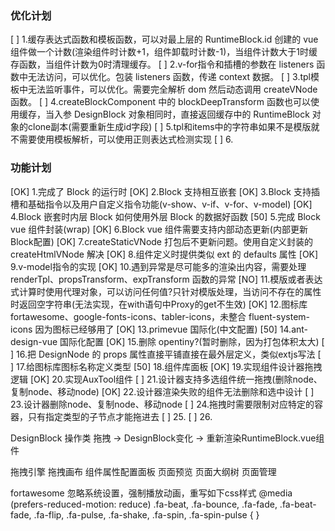 ### 优化计划
[  ]  1.缓存表达式函数和模板函数，可以对最上层的 RuntimeBlock.id 创建的 vue 组件做一个计数(渲染组件时计数+1，组件卸载时计数-1)，当组件计数大于1时缓存函数，当组件计数为0时清理缓存。
[  ]  2.v-for指令和插槽的参数在 listeners 函数中无法访问，可以优化。包装 listeners 函数，传递 context 数据。
[  ]  3.tpl模板中无法监听事件，可以优化。需要完全解析 dom 然后动态调用 createVNode 函数。
[  ]  4.createBlockComponent 中的 blockDeepTransform 函数也可以使用缓存，当入参 DesignBlock 对象相同时，直接返回缓存中的 RuntimeBlock 对象的clone副本(需要重新生成id字段)
[  ]  5.tpl和items中的字符串如果不是模版就不需要使用模板解析，可以使用正则表达式检测实现
[  ]  6.

### 功能计划

[OK]  1.完成了 Block 的运行时
[OK]  2.Block 支持相互嵌套
[OK]  3.Block 支持插槽和基础指令以及用户自定义指令功能(v-show、v-if、v-for、v-model)
[OK]  4.Block 嵌套时内层 Block 如何使用外层 Block 的数据好函数
[50]  5.完成 Block vue 组件封装(wrap)
[OK]  6.Block vue 组件需要支持内部动态更新(内部更新Block配置)
[OK]  7.createStaticVNode 打包后不更新问题。使用自定义封装的 createHtmlVNode 解决
[OK]  8.组件定义时提供类似 ext 的 defaults 属性
[OK]  9.v-model指令的实现
[OK] 10.遇到异常是尽可能多的渲染出内容，需要处理 renderTpl、propsTransform、expTransform 函数的异常
[NO] 11.模版或者表达式计算时使用代理对象，可以访问任何值?只针对模版处理，当访问不存在的属性时返回空字符串(无法实现，在with语句中Proxy的get不生效)
[OK] 12.图标库 fortawesome、google-fonts-icons、tabler-icons，未整合 fluent-system-icons 因为图标已经够用了
[OK] 13.primevue 国际化(中文配置)
[50] 14.ant-design-vue 国际化配置 
[OK] 15.删除 opentiny?(暂时删除，因为打包体积太大)
[  ] 16.把 DesignNode 的 props 属性直接平铺直接在最外层定义，类似extjs写法
[  ] 17.给图标库图标名称定义类型
[50] 18.组件库面板
[OK] 19.实现组件设计器拖拽逻辑
[OK] 20.实现AuxTool组件
[  ] 21.设计器支持多选组件统一拖拽(删除node、复制node、移动node)
[OK] 22.设计器渲染失败的组件无法删除和选中设计
[  ] 23.设计器删除node、复制node、移动node
[  ] 24.拖拽时需要限制对应特定的容器，只有指定类型的子节点才能拖进去
[  ] 25.
[  ] 26.

DesignBlock 操作类
拖拽 -> DesignBlock变化 -> 重新渲染RuntimeBlock.vue组件


拖拽引擎
拖拽画布
组件属性配置面板
页面预览
页面大纲树
页面管理

fortawesome 忽略系统设置，强制播放动画，重写如下css样式
@media (prefers-reduced-motion: reduce) .fa-beat, .fa-bounce, .fa-fade, .fa-beat-fade, .fa-flip, .fa-pulse, .fa-shake, .fa-spin, .fa-spin-pulse {
}
